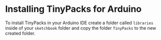 Installing TinyPacks for Arduino
================================

To install TinyPacks in your Arduino IDE create a folder called `libraries`
inside of your `sketchbook` folder and copy the folder `TinyPacks` to the new
created folder.
